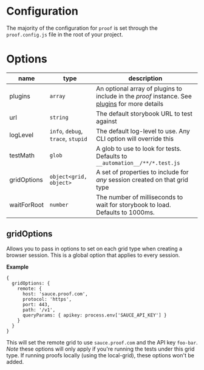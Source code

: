 # Configuration

The majority of the configuration for `proof` is set through the `proof.config.js` file in the root of your project.

# Options

| name        | type                               | description                                                                                                                                        |
| ----------- | ---------------------------------- | -------------------------------------------------------------------------------------------------------------------------------------------------- |
| plugins     | `array`                            | An optional array of plugins to include in the _proof_ instance. See [plugins](https://intuit.github.io/proof/#/./plugins/README) for more details |  |
| url         | `string`                           | The default storybook URL to test against                                                                                                          |
| logLevel    | `info`, `debug`, `trace`, `stupid` | The default log-level to use. Any CLI option will override this                                                                                    |
| testMath    | `glob`                             | A glob to use to look for tests. Defaults to `__automation__/**/*.test.js`                                                                         |
| gridOptions | `object<grid, object>`             | A set of properties to include for _any_ session created on that grid type                                                                         |
| waitForRoot | `number`                           | The number of milliseconds to wait for storybook to load. Defaults to 1000ms.                                                                      |

## gridOptions

Allows you to pass in options to set on each grid type when creating a browser session. This is a global option that applies to every session.

**Example**

```
{
  gridOptions: {
    remote: {
      host: 'sauce.proof.com',
      protocol: 'https',
      port: 443,
      path: '/v1',
      queryParams: { apikey: process.env['SAUCE_API_KEY'] }
    }
  }
}
```

This will set the remote grid to use `sauce.proof.com` and the API key `foo-bar`. _Note_ these options will only apply if you're running the tests under this grid type. If running proofs locally (using the local-grid), these options won't be added.
